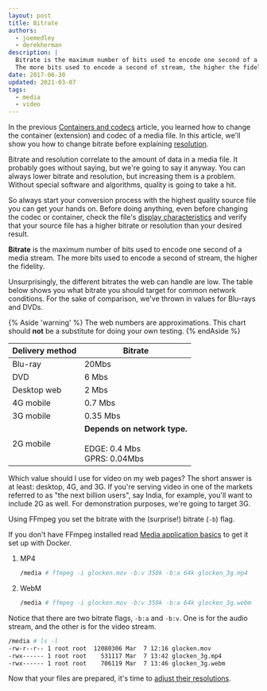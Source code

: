 ```yaml
---
layout: post
title: Bitrate
authors:
  - joemedley
  - derekherman
description: |
  Bitrate is the maximum number of bits used to encode one second of a stream.
  The more bits used to encode a second of stream, the higher the fidelity.
date: 2017-06-30
updated: 2021-03-07
tags:
  - media
  - video
---
```


In the previous [Containers and codecs](/containers-and-codecs/) article, you
learned how to change the container (extension) and codec of a media file. In
this article, we'll show you how to change bitrate before explaining
[resolution](/resolution/).

Bitrate and resolution correlate to the amount of data in a media file. It
probably goes without saying, but we're going to say it anyway. You can always
lower bitrate and resolution, but increasing them is a problem. Without special
software and algorithms, quality is going to take a hit.

So always start your conversion process with the highest quality source file you
can get your hands on. Before doing anything, even before changing the codec or
container, check the file's
[display characteristics](/media-conversion/#display-characteristics) and verify
that your source file has a higher bitrate or resolution than your desired result.

**Bitrate** is the maximum number of bits used to encode one second of a media
stream. The more bits used to encode a second of stream, the higher the
fidelity.

Unsurprisingly, the different bitrates the web can handle are low. The table
below shows you what bitrate you should target for common network conditions. For
the sake of comparison, we've thrown in values for Blu-rays and DVDs.

{% Aside 'warning' %}
The web numbers are approximations. This chart should **not** be a substitute for
doing your own testing.
{% endAside %}

| Delivery method | Bitrate |
| --------------- | ------- |
| Blu-ray | 20Mbs |
| DVD | 6 Mbs |
| Desktop web | 2 Mbs |
| 4G mobile | 0.7 Mbs |
| 3G mobile | 0.35 Mbs |
| 2G mobile | **Depends on network type.**<br><br>EDGE: 0.4 Mbs<br>GPRS: 0.04Mbs |

Which value should I use for video on my web pages? The short answer is at
least: desktop, 4G, and 3G. If you're serving video in one of the markets
referred to as "the next billion users", say India, for example, you'll want to
include 2G as well. For demonstration purposes, we're going to target 3G.

Using FFmpeg you set the bitrate with the (surprise!) bitrate (`-b`) flag.

If you don't have FFmpeg installed read
[Media application basics](/media-application-basics/#installing-applications-with-docker)
to get it set up with Docker.

1. MP4

    ```bash
    /media # ffmpeg -i glocken.mov -b:v 350k -b:a 64k glocken_3g.mp4
    ```

1. WebM

    ```bash
    /media # ffmpeg -i glocken.mov -b:v 350k -b:a 64k glocken_3g.webm
    ```

Notice that there are two bitrate flags, `-b:a` and `-b:v`. One is for the audio
stream, and the other is for the video stream.

```bash
/media # ls -l
-rw-r--r-- 1 root root  12080306 Mar  7 12:16 glocken.mov
-rwx------ 1 root root    531117 Mar  7 13:42 glocken_3g.mp4
-rwx------ 1 root root    706119 Mar  7 13:46 glocken_3g.webm
```

Now that your files are prepared, it's time to [adjust their resolutions](/resolution).
